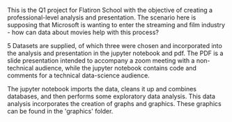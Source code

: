 This is the Q1 project for Flatiron School with the objective of creating a professional-level analysis and presentation. The scenario here is supposing that Microsoft is wanting to enter the streaming and film industry - how can data about movies help with this process?

5 Datasets are supplied, of which three were chosen and incorporated into the analysis and presentation in the jupyter notebook and pdf. The PDF is a slide presentation intended to accompany a zoom meeting with a non-technical audience, while the jupyter notebook contains code and comments for a technical data-science audience.

The jupyter notebook imports the data, cleans it up and combines databases, and then performs some exploratory data analysis. This data analysis incorporates the creation of graphs and graphics. These graphics can be found in the 'graphics' folder.
